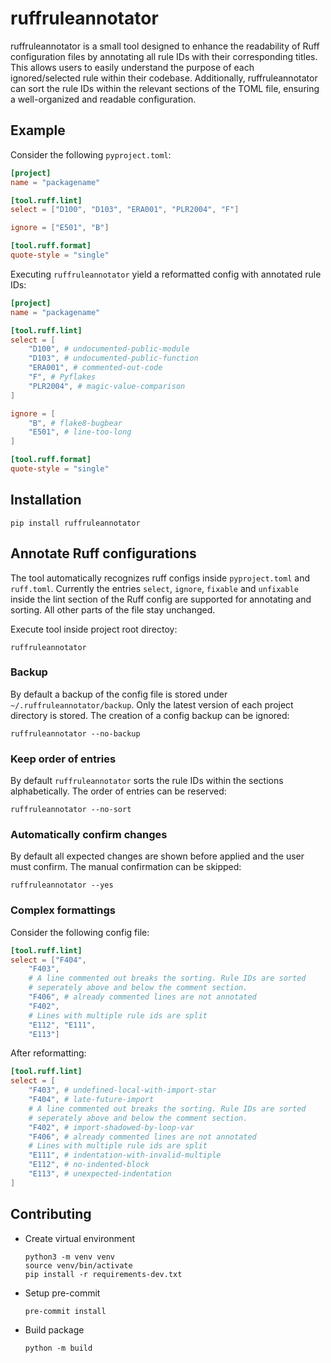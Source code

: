 # ruffruleannotator

ruffruleannotator is a small tool designed to enhance the readability of Ruff configuration files by annotating all rule IDs with their corresponding titles. This allows users to easily understand the purpose of each ignored/selected rule within their codebase. Additionally, ruffruleannotator can sort the rule IDs within the relevant sections of the TOML file, ensuring a well-organized and readable configuration.

## Example 
Consider the following `pyproject.toml`:
```toml
[project]
name = "packagename"

[tool.ruff.lint]
select = ["D100", "D103", "ERA001", "PLR2004", "F"]

ignore = ["E501", "B"]

[tool.ruff.format]
quote-style = "single"
```
Executing `ruffruleannotator` yield a reformatted config with annotated rule IDs:
```toml
[project]
name = "packagename"

[tool.ruff.lint]
select = [
    "D100", # undocumented-public-module
    "D103", # undocumented-public-function
    "ERA001", # commented-out-code
    "F", # Pyflakes
    "PLR2004", # magic-value-comparison
]

ignore = [
    "B", # flake8-bugbear
    "E501", # line-too-long
]

[tool.ruff.format]
quote-style = "single"
```

## Installation
```shell
pip install ruffruleannotator
```

## Annotate Ruff configurations 
The tool automatically recognizes ruff configs inside `pyproject.toml` and `ruff.toml`. Currently the entries `select`, `ignore`, `fixable` and `unfixable` inside the lint section of the Ruff config are supported for annotating and sorting. All other parts of the file stay unchanged.

Execute tool inside project root directoy:
```shell
ruffruleannotator
```

### Backup
By default a backup of the config file is stored under `~/.ruffruleannotator/backup`. Only the latest version of each project directory is stored. The creation of a config backup can be ignored:
```shell
ruffruleannotator --no-backup
```

### Keep order of entries
By default `ruffruleannotator` sorts the rule IDs within the sections alphabetically. The order of entries can be reserved: 
```shell
ruffruleannotator --no-sort
```

### Automatically confirm changes
By default all expected changes are shown before applied and the user must confirm. The manual confirmation can be skipped:
```shell
ruffruleannotator --yes
```

### Complex formattings
Consider the following config file:
```toml
[tool.ruff.lint]
select = ["F404",
    "F403",
    # A line commented out breaks the sorting. Rule IDs are sorted
    # seperately above and below the comment section.
    "F406", # already commented lines are not annotated
    "F402",
    # Lines with multiple rule ids are split
    "E112", "E111",
    "E113"]
```
After reformatting:
```toml
[tool.ruff.lint]
select = [
    "F403", # undefined-local-with-import-star
    "F404", # late-future-import
    # A line commented out breaks the sorting. Rule IDs are sorted
    # seperately above and below the comment section.
    "F402", # import-shadowed-by-loop-var
    "F406", # already commented lines are not annotated
    # Lines with multiple rule ids are split
    "E111", # indentation-with-invalid-multiple
    "E112", # no-indented-block
    "E113", # unexpected-indentation
]
```

## Contributing

- Create virtual environment
    ```shell
    python3 -m venv venv
    source venv/bin/activate
    pip install -r requirements-dev.txt
    ```
- Setup pre-commit
    ```shell
    pre-commit install
    ```
- Build package
    ```
    python -m build
    ```
